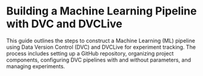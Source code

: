 # Building a Machine Learning Pipeline with DVC and DVCLive
This guide outlines the steps to construct a Machine Learning (ML) pipeline using Data Version Control (DVC) and DVCLive for experiment tracking. The process includes setting up a GitHub repository, organizing project components, configuring DVC pipelines with and without parameters, and managing experiments.
